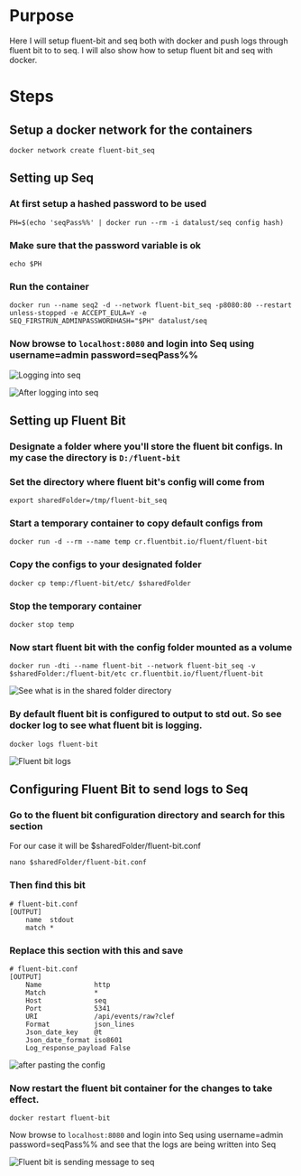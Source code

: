 # Purpose
Here I will setup fluent-bit and seq both with docker and push logs through fluent bit to to seq. 
I will also show how to setup fluent bit and seq with docker.

# Steps

## Setup a docker network for the containers
```
docker network create fluent-bit_seq
```

## Setting up Seq

### At first setup a hashed password to be used
```
PH=$(echo 'seqPass%%' | docker run --rm -i datalust/seq config hash)
```

### Make sure that the password variable is ok
```
echo $PH
```

### Run the container
```
docker run --name seq2 -d --network fluent-bit_seq -p8080:80 --restart unless-stopped -e ACCEPT_EULA=Y -e SEQ_FIRSTRUN_ADMINPASSWORDHASH="$PH" datalust/seq
```

### Now browse to `localhost:8080` and login into Seq using username=admin password=seqPass%%
![Logging into seq](<images/01. logging into seq.png>)


![After logging into seq](<images/02. after logging into seq.png>)

## Setting up Fluent Bit


### Designate a folder where you'll store the fluent bit configs. In my case the directory is `D:/fluent-bit`

### Set the directory where fluent bit's config will come from
```
export sharedFolder=/tmp/fluent-bit_seq
```

### Start a temporary container to copy default configs from
```
docker run -d --rm --name temp cr.fluentbit.io/fluent/fluent-bit
```

### Copy the configs to your designated folder
```
docker cp temp:/fluent-bit/etc/ $sharedFolder
```

### Stop the temporary container
```
docker stop temp
```

### Now start fluent bit with the config folder mounted as a volume
```
docker run -dti --name fluent-bit --network fluent-bit_seq -v $sharedFolder:/fluent-bit/etc cr.fluentbit.io/fluent/fluent-bit
```
![See what is in the shared folder directory](<images/03. see what is in the shared folder directory.png>)

### By default fluent bit is configured to output to std out. So see docker log to see what fluent bit is logging.
```
docker logs fluent-bit
```
![Fluent bit logs](<images/04. fluent bit logs.png>)

## Configuring Fluent Bit to send logs to Seq

### Go to the fluent bit configuration directory and search for this section

For our case it will be $sharedFolder/fluent-bit.conf

```
nano $sharedFolder/fluent-bit.conf
```

### Then find this bit
```
# fluent-bit.conf
[OUTPUT]
    name  stdout
    match *
```

### Replace this section with this and save
```
# fluent-bit.conf
[OUTPUT]
    Name             http
    Match            *
    Host             seq
    Port             5341
    URI              /api/events/raw?clef
    Format           json_lines
    Json_date_key    @t
    Json_date_format iso8601
    Log_response_payload False
```
![after pasting the config](<images/05. after pasting the config.png>)


### Now restart the fluent bit container for the changes to take effect.
```
docker restart fluent-bit
```

Now browse to `localhost:8080` and login into Seq using username=admin password=seqPass%% and see that the logs are being written into Seq

![Fluent bit is sending message to seq](<images/06. fluent bit is sending message to seq.png>)